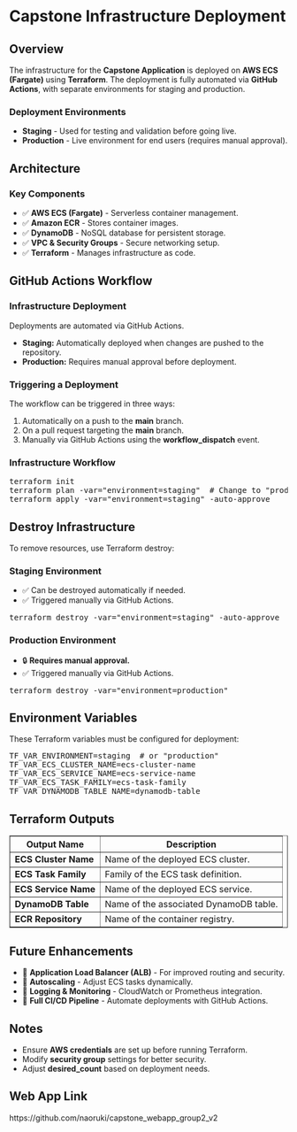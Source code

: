 <!DOCTYPE html>
<html>
<body>

<h1>Capstone Infrastructure Deployment</h1>

<h2>Overview</h2>
<p>The infrastructure for the <strong>Capstone Application</strong> is deployed on <strong>AWS ECS (Fargate)</strong> using <strong>Terraform</strong>. The deployment is fully automated via <strong>GitHub Actions</strong>, with separate environments for staging and production.</p>

<h3>Deployment Environments</h3>
<ul>
    <li><strong>Staging</strong> - Used for testing and validation before going live.</li>
    <li><strong>Production</strong> - Live environment for end users (requires manual approval).</li>
</ul>

<h2>Architecture</h2>
<h3>Key Components</h3>
<ul>
    <li>✅ <strong>AWS ECS (Fargate)</strong> - Serverless container management.</li>
    <li>✅ <strong>Amazon ECR</strong> - Stores container images.</li>
    <li>✅ <strong>DynamoDB</strong> - NoSQL database for persistent storage.</li>
    <li>✅ <strong>VPC & Security Groups</strong> - Secure networking setup.</li>
    <li>✅ <strong>Terraform</strong> - Manages infrastructure as code.</li>
</ul>

<h2>GitHub Actions Workflow</h2>
<h3>Infrastructure Deployment</h3>
<p>Deployments are automated via GitHub Actions.</p>
<ul>
    <li><strong>Staging:</strong> Automatically deployed when changes are pushed to the repository.</li>
    <li><strong>Production:</strong> Requires manual approval before deployment.</li>
</ul>

<h3>Triggering a Deployment</h3>
<p>The workflow can be triggered in three ways:</p>
<ol>
    <li>Automatically on a push to the <strong>main</strong> branch.</li>
    <li>On a pull request targeting the <strong>main</strong> branch.</li>
    <li>Manually via GitHub Actions using the <strong>workflow_dispatch</strong> event.</li>
</ol>

<h3>Infrastructure Workflow</h3>
<pre>
terraform init
terraform plan -var="environment=staging"  # Change to "production" for production
terraform apply -var="environment=staging" -auto-approve
</pre>

<h2>Destroy Infrastructure</h2>
<p>To remove resources, use Terraform destroy:</p>

<h3>Staging Environment</h3>
<ul>
    <li>✅ Can be destroyed automatically if needed.</li>
    <li>✅ Triggered manually via GitHub Actions.</li>
</ul>
<pre>terraform destroy -var="environment=staging" -auto-approve</pre>

<h3>Production Environment</h3>
<ul>
    <li>🔒 <strong>Requires manual approval.</strong></li>
    <li>✅ Triggered manually via GitHub Actions.</li>
</ul>
<pre>terraform destroy -var="environment=production"</pre>

<h2>Environment Variables</h2>
<p>These Terraform variables must be configured for deployment:</p>
<pre>
TF_VAR_ENVIRONMENT=staging  # or "production"
TF_VAR_ECS_CLUSTER_NAME=ecs-cluster-name
TF_VAR_ECS_SERVICE_NAME=ecs-service-name
TF_VAR_ECS_TASK_FAMILY=ecs-task-family
TF_VAR_DYNAMODB_TABLE_NAME=dynamodb-table
</pre>

<h2>Terraform Outputs</h2>
<table border="1">
    <tr>
        <th>Output Name</th>
        <th>Description</th>
    </tr>
    <tr>
        <td><strong>ECS Cluster Name</strong></td>
        <td>Name of the deployed ECS cluster.</td>
    </tr>
    <tr>
        <td><strong>ECS Task Family</strong></td>
        <td>Family of the ECS task definition.</td>
    </tr>
    <tr>
        <td><strong>ECS Service Name</strong></td>
        <td>Name of the deployed ECS service.</td>
    </tr>
    <tr>
        <td><strong>DynamoDB Table</strong></td>
        <td>Name of the associated DynamoDB table.</td>
    </tr>
    <tr>
        <td><strong>ECR Repository</strong></td>
        <td>Name of the container registry.</td>
    </tr>
</table>

<h2>Future Enhancements</h2>
<ul>
    <li>🔹 <strong>Application Load Balancer (ALB)</strong> - For improved routing and security.</li>
    <li>🔹 <strong>Autoscaling</strong> - Adjust ECS tasks dynamically.</li>
    <li>🔹 <strong>Logging & Monitoring</strong> - CloudWatch or Prometheus integration.</li>
    <li>🔹 <strong>Full CI/CD Pipeline</strong> - Automate deployments with GitHub Actions.</li>
</ul>

<h2>Notes</h2>
<ul>
    <li>Ensure <strong>AWS credentials</strong> are set up before running Terraform.</li>
    <li>Modify <strong>security group</strong> settings for better security.</li>
    <li>Adjust <strong>desired_count</strong> based on deployment needs.</li>
</ul>

<h2>Web App Link</h2>
<p>https://github.com/naoruki/capstone_webapp_group2_v2</p>

</body>
</html>
